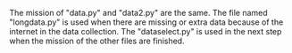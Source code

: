 The mission of "data.py" and "data2.py" are the same.
The file named "longdata.py" is used when there are missing or extra data because of the internet in the data collection.
The "dataselect.py" is used in the next step when the mission of the other files are finished.
